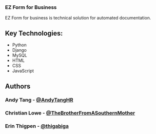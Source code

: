### EZ Form for Business

<p> EZ Form for business is technical solution for automated documentation.  </p>


## Key Technologies:
 * Python
 * Django
 * MySQL
 * HTML
 * CSS
 * JavaScript

## Authors
 ### Andy Tang - <a href="https://github.com/andytanghr"> @AndyTangHR </a>
 ### Christian Lowe - <a href="https://github.com/TheBrotherFromASouthernMother"> @TheBrotherFromASouthernMother </a>
 ### Erin Thigpen - <a href="https://github.com/thigabiga"> @thigabiga </a>
